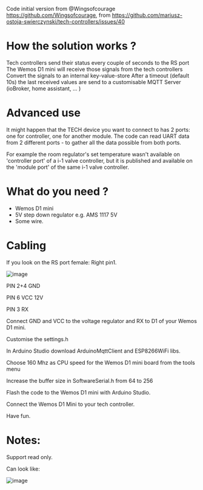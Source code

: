 Code initial version from @Wingsofcourage https://github.com/Wingsofcourage, from https://github.com/mariusz-ostoja-swierczynski/tech-controllers/issues/40

# How the solution works ?

Tech controllers send their status every couple of seconds to the RS port
The Wemos D1 mini will receive those signals from the tech controllers
Convert the signals to an internal key-value-store
After a timeout (default 10s) the last received values are send to a customisable MQTT Server (ioBroker, home assistant, ... )

# Advanced use

It might happen that the TECH device you want to connect to has 2 ports: one for controller, one for another module. 
The code can read UART data from 2 different ports - to gather all the data possible from both ports.

For example the room regulator's set temperature wasn't available on 'controller port' of a i-1 valve controller, but it is published and available on the 'module port' of the same i-1 valve controller.

# What do you need ?

- Wemos D1 mini
- 5V step down regulator e.g. AMS 1117 5V
- Some wire.

# Cabling
If you look on the RS port female: Right pin1.

![image](https://github.com/user-attachments/assets/c6a2b7fc-aca4-4616-8869-73e852f26221)


PIN 2+4 GND

PIN 6 VCC 12V

PIN 3 RX

Connect GND and VCC to the voltage regulator and RX to D1 of your Wemos D1 mini.

Customise the settings.h

In Arduino Studio download ArduinoMqttClient and ESP8266WiFi libs.

Choose 160 Mhz as CPU speed for the Wemos D1 mini board from the tools menu

Increase the buffer size in SoftwareSerial.h from 64 to 256

Flash the code to the Wemos D1 mini with Arduino Studio.

Connect the Wemos D1 Mini to your tech controller.

Have fun.

# Notes:
Support read only.

Can look like:

![image](https://github.com/user-attachments/assets/1c71450a-dd09-425e-b873-f1ba44a6bd13)
